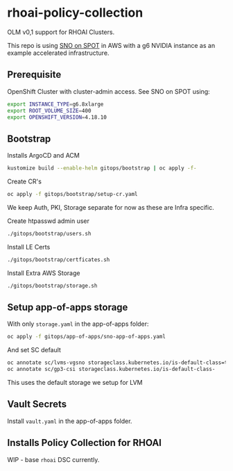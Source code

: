 # rhoai-policy-collection

OLM v0,1 support for RHOAI Clusters.

This repo is using [SNO on SPOT](https://github.com/eformat/sno-for-100) in AWS with a g6 NVIDIA instance as an example accelerated infrastructure.

## Prerequisite

OpenShift Cluster with cluster-admin access. See SNO on SPOT using:

```bash
export INSTANCE_TYPE=g6.8xlarge
export ROOT_VOLUME_SIZE=400
export OPENSHIFT_VERSION=4.18.10
```

## Bootstrap

Installs ArgoCD and ACM

```bash
kustomize build --enable-helm gitops/bootstrap | oc apply -f-
```

Create CR's

```bash
oc apply -f gitops/bootstrap/setup-cr.yaml
```

We keep Auth, PKI, Storage separate for now as these are Infra specific.

Create htpasswd admin user

```bash
./gitops/bootstrap/users.sh
```

Install LE Certs

```bash
./gitops/bootstrap/certficates.sh
```

Install Extra AWS Storage

```bash
./gitops/bootstrap/storage.sh
```

## Setup app-of-apps storage

With only `storage.yaml` in the app-of-apps folder:

```bash
oc apply -f gitops/app-of-apps/sno-app-of-apps.yaml
```

And set SC default

```bash
oc annotate sc/lvms-vgsno storageclass.kubernetes.io/is-default-class=true
oc annotate sc/gp3-csi storageclass.kubernetes.io/is-default-class-
```

This uses the default storage we setup for LVM

## Vault Secrets

Install `vault.yaml` in the app-of-apps folder.

## Installs Policy Collection for RHOAI

WIP - base `rhoai` DSC currently.
